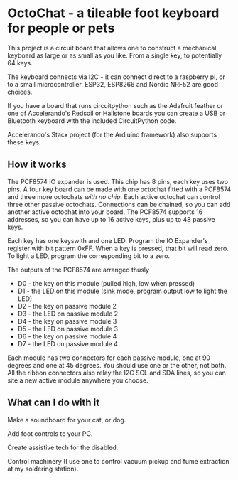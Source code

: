 # OctoChat - a tileable foot keyboard for people or pets

This project is a circuit board that allows one to construct a mechanical keyboard
as large or as small as you like.   From a single key, to potentially 64 keys.

The keyboard connects via I2C - it can connect direct to a raspberry pi, or to a small
microcontroller.   ESP32, ESP8266 and Nordic NRF52 are good choices.  

If you have a board that runs circuitpython such as the Adafruit feather or one of Accelerando's
Redsoil or Hailstone boards you can create a USB or Bluetooth keyboard with the included CircuitPython code.

Accelerando's Stacx project (for the Ardiuino framework) also supports these keys.

## How it works

The PCF8574 IO expander is used.   This chip has 8 pins, each key uses two pins.    A four key board can be made with
one octochat fitted with a PCF8574 and three more octochats *with no chip*.   Each active octochat can control three other passive octochats.   Connections can be chained, so you can add another active octochat into your board.   The PCF8574 supports 16 addresses, so you can have up to 16 active keys, plus up to 48 passive keys.

Each key has one keyswith and one LED.  Program the IO Expander's register with bit pattern 0xFF.   When a key is pressed, that bit will read zero.   To light a LED, program the corresponding bit to a zero.

The outputs of the PCF8574 are arranged thusly

 * D0 - the key on this module (pulled high, low when pressed)
 * D1 - the LED on this module (sink mode, program output low to light the LED)
 * D2 - the key on passive module 2
 * D3 - the LED on passive module 2
 * D4 - the key on passive module 3
 * D5 - the LED on passive module 3
 * D6 - the key on passive module 4
 * D7 - the LED on passive module 4

Each module has two connectors for each passive module, one at 90 degrees and one at 45 degrees.   You should use one or the other, not both.    All the ribbon connectors also relay the I2C SCL and SDA lines, so you can site a new active module anywhere you choose.

## What can I do with it

Make a soundboard for your cat, or dog.

Add foot controls to your PC.

Create assistive tech for the disabled.

Control machinery (I use one to control vacuum pickup and fume extraction at my soldering station).



